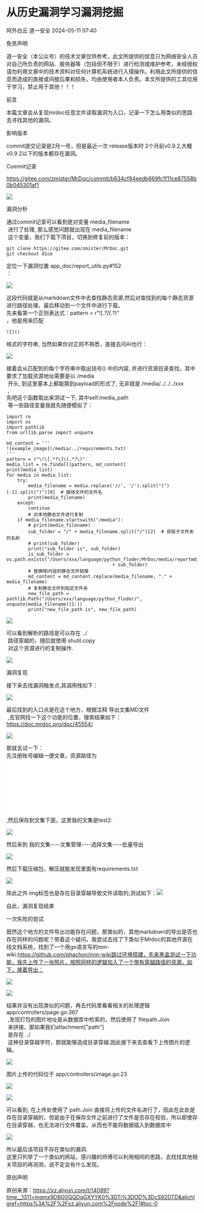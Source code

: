 #  从历史漏洞学习漏洞挖掘   
阿外白云  道一安全   2024-05-11 07:40  
  
免责声明  
  
  
  
道一安全（本公众号）的技术文章仅供参考，此文所提供的信息只为网络安全人员对自己所负责的网站、服务器等（包括但不限于）进行检测或维护参考，未经授权请勿利用文章中的技术资料对任何计算机系统进行入侵操作。利用此文所提供的信息而造成的直接或间接后果和损失，均由使用者本人负责。本文所提供的工具仅用于学习，禁止用于其他！！！  
  
前言  
  
  
  
本篇文章会从复现mrdoc任意文件读取漏洞为入口，记录一下怎么用类似的思路去寻找其他的漏洞。  
  
影响版本  
  
  
  
commit提交记录是2月一号，但是最近一次 release版本时 2个月前v0.9.2,大概 v0.9.2以下的版本都存在漏洞。  
  
Commit记录  
  
  
  
https://gitee.com/zmister/MrDoc/commit/b634cf84eedb669fc1f11ce87558b0b045301af1  
  
  
![](https://mmbiz.qpic.cn/mmbiz_png/WAyrRuvrubFKAyVkicuX9bbYAibiaFn05byFEdbHdvmH4qia8Tta1Y5J460cKVTGiaGicxKEE6nhPVL3XN4Ky26TGIwg/640?wx_fmt=png&from=appmsg "")  
  
  
漏洞分析  
  
  
  
通过commit记录可以看到是对变量 media_filename  
 进行了处理, 那么感觉问题就出现在 media_filename  
 这个变量，我们下载下项目，切换到修复前的版本：  
```
git clone https://gitee.com/zmister/MrDoc.git
git checkout d1ce
```  
  
定位一下漏洞位置 app_doc/report_utils.py#152  
：  
  
![](https://mmbiz.qpic.cn/mmbiz_png/WAyrRuvrubFKAyVkicuX9bbYAibiaFn05byGX4hJR3M7hPp8RwNKrlgx2z4Wia4CbDJh9pZiaI8iaDE0uoC9fuEibjK3Q/640?wx_fmt=png&from=appmsg "")  
  
这段代码就是从markdown文件中去查找静态资源,然后对查找到的每个静态资源进行路径处理，最后移动到一个文件中进行下载。  
先来看第一个正则表达式：pattern = r"\!\[.*?\]\(.*?\)"  
，他是用来匹配  
```
![]()
```  
  
格式的字符串, 当然如果你对正则不熟悉，直接去问AI也行：  
  
![](https://mmbiz.qpic.cn/mmbiz_png/WAyrRuvrubFKAyVkicuX9bbYAibiaFn05bymr6Aibwm7CxSfcFI3O93wTeAicJx9WFkO46yiaZB52Wql5jh91BqEMxqg/640?wx_fmt=png&from=appmsg "")  
  
接着会从匹配到的每个字符串中取出括号() 中的内容, 并进行资源目录查找，其中要求了加载资源地址需要是以 /media  
 开头, 到这里基本上都能猜到payload的形式了, 无非就是 /media/../../../xxx  
 ,  
先吧这个函数取出来测试一下, 其中self.media_path  
 等一些路径变量我就先随便模拟了：  
```
import re
import os
import pathlib
from urllib.parse import unquote

md_content = '''
![example_image](/media/../requirements.txt)
'''
pattern = r"\!\[.*?\]\(.*?\)"
media_list = re.findall(pattern, md_content)
print(media_list)
for media in media_list:
    try:
        media_filename = media.replace('//', '/').split("(")[-1].split(")")[0]  # 媒体文件的文件名
        print(media_filename)
    except:
        continue
        # 对本地静态文件进行复制
    if media_filename.startswith("/media"):
        # print(media_filename)
        sub_folder = "/" + media_filename.split("/")[2]  # 获取子文件夹的名称
        # print(sub_folder)
        print("sub_folder is", sub_folder)
        is_sub_folder = os.path.exists("/Users/xxx/language/python_floder/MrDoc/media/reportmd_temp"
                                       + sub_folder)
        # 替换MD内容的静态文件链接
        md_content = md_content.replace(media_filename, "." + media_filename)
        # 复制静态文件到指定文件夹
        new_file_path = pathlib.Path("/Users/xxx/language/python_floder/", unquote(media_filename)[1:])
        print("new_file_path is", new_file_path)
```  
  
  
![](https://mmbiz.qpic.cn/mmbiz_png/WAyrRuvrubFKAyVkicuX9bbYAibiaFn05byFibkKT4VrUnfo6CqOSxkQsAm630CzibL8ibac6Eib7opQx12zUAhD7aib6g/640?wx_fmt=png&from=appmsg "")  
  
可以看到解析的路径是可以存在 ../  
 路径穿越的，随后就使用 shutil.copy  
 对这个资源进行的复制操作.  
  
![](https://mmbiz.qpic.cn/mmbiz_png/WAyrRuvrubFKAyVkicuX9bbYAibiaFn05byErVfXibTticg9B0aSibPHlibSeTVkb6EDTicJvH6QEW4xJpwQfTxW0Aaj2A/640?wx_fmt=png&from=appmsg "")  
  
  
漏洞复现  
  
  
  
接下来去找漏洞触发点,其调用栈如下：  
  
![](https://mmbiz.qpic.cn/mmbiz_png/WAyrRuvrubFKAyVkicuX9bbYAibiaFn05bymADbrGSP3AEO0yLc4qWKiaWgFvk7jhzAZYdzZMJgtEDic6CXUibfLO2Pg/640?wx_fmt=png&from=appmsg "")  
  
最后找到的入口点是在这个地方，根据注释 导出文集MD文件  
 ,去官网找一下这个功能的位置，搜索结果如下：https://doc.mrdoc.pro/doc/45554/  
  
![](https://mmbiz.qpic.cn/mmbiz_png/WAyrRuvrubFKAyVkicuX9bbYAibiaFn05byhEc9Ftldg3LA4g0sRKyylicgT6HdeVgfWz5VwdQUXLOia88nwPgJodeQ/640?wx_fmt=png&from=appmsg "")  
  
那就去试一下：  
先注册账号编辑一便文章，资源路径为 ![example_image](/media/../requirements.txt)  
,然后保存到文集下面，这里我的文集是test2:  
  
![](https://mmbiz.qpic.cn/mmbiz_png/WAyrRuvrubFKAyVkicuX9bbYAibiaFn05byTuIZzypF7GddgGxq6ZCfEucj90ujG8C5Vee34adibZa7h5qKibzCSBicg/640?wx_fmt=png&from=appmsg "")  
  
然后来到 我的文集----文集管理----选择文集----批量导出  
  
![](https://mmbiz.qpic.cn/mmbiz_png/WAyrRuvrubFKAyVkicuX9bbYAibiaFn05byyibkc6C86Ne4PO4gwt5OfxP1tfHDrvibvgcJEG4JHeKM0iaicMsrU1ibqmA/640?wx_fmt=png&from=appmsg "")  
  
然后下载压缩包，解压就能发现里面有requirements.txt  
  
![](https://mmbiz.qpic.cn/mmbiz_png/WAyrRuvrubFKAyVkicuX9bbYAibiaFn05byVTYSb8UOcwNXtpqibOTXfvQ2ajBSyHFibxlIMibWDSZttE3ZtOojM3SOw/640?wx_fmt=png&from=appmsg "")  
  
除此之外 img标签也是存在目录穿越导致文件读取的,测试如下：<img src="/media/../../../etc/passwd"/>  
  
自此，漏洞复现结束  
  
一次失败的尝试  
  
  
  
既然这个地方的文件导出功能存在问题，那类似的，其他markdown的导出是否也存在同样的问题呢？带着这个疑问，我尝试去找了下类似于Mrdoc的其他开源在线文档系统，找到了一个用go语言写的mm-wiki:https://github.com/phachon/mm-wiki跳过环境搭建，先来黑盒测试一下功能，我先上传了一张照片，按照同样的逻辑加入了一个带有穿越路径的资源，如下，接着导出：  
  
![](https://mmbiz.qpic.cn/mmbiz_png/WAyrRuvrubFKAyVkicuX9bbYAibiaFn05byWJico3EwbtNcAzBgPuN7C5KXrozoCVx29S9cDLuDpIzELaESWRJGiaDQ/640?wx_fmt=png&from=appmsg "")  
  
![](https://mmbiz.qpic.cn/mmbiz_png/WAyrRuvrubFKAyVkicuX9bbYAibiaFn05byzwyjgs8G8dH0YVvfxpWKQdhVhN0PR0mTdc8vtzBHQqXE4Zl7icpBiaHw/640?wx_fmt=png&from=appmsg "")  
  
结果并没有出现类似的问题，再去代码里看看相关的处理逻辑app/controllers/page.go:367  
 ,发现打包的图片地址是从数据库中检索的，然后使用了 filepath.Join  
 来拼接，那如果我们attachment["path"]  
 是存在 ../  
 这种目录穿越字符，那就能够造成目录穿越.因此接下来去查看下上传图片的逻辑。  
  
![](https://mmbiz.qpic.cn/mmbiz_png/WAyrRuvrubFKAyVkicuX9bbYAibiaFn05bya6jJoBhD5lsphVR4S1U3fBdZFufTOypUoOQ35UsrOdxls9VtbtCBibA/640?wx_fmt=png&from=appmsg "")  
  
图片上传的代码位于 app/controllers/image.go:23  
  
![](https://mmbiz.qpic.cn/mmbiz_png/WAyrRuvrubFKAyVkicuX9bbYAibiaFn05byibicYbleFeGicCpWgZD2Ahia1ujDPANBviab09acfYkenJCCVWozriaD7AcA/640?wx_fmt=png&from=appmsg "")  
  
![](https://mmbiz.qpic.cn/mmbiz_png/WAyrRuvrubFKAyVkicuX9bbYAibiaFn05byVjfiaTO0MFfP0eiaCAewBWCuyoJatJrGRQBAwOktdoOPys2ERn7Btkgw/640?wx_fmt=png&from=appmsg "")  
  
可以看到, 在上传处使用了 path.Join 直接将上传的文件名进行了，因此在此处是存在目录穿越的，但是由于在保存文件之前进行了文件是否存在校验，所以即使存在目录穿越，也无法进行文件覆盖，从而也不能将数据插入到数据库中  
  
![](https://mmbiz.qpic.cn/mmbiz_png/WAyrRuvrubFKAyVkicuX9bbYAibiaFn05byuSyAt7ibvoHObddibicOxBfhfVBTukuxSSl4qVmv8SW7HcbEuhyKSalHQ/640?wx_fmt=png&from=appmsg "")  
  
所以最后该项目不存在类似的漏洞.  
这里只列举了一个类似的网站，感兴趣的师傅可以利用相同的思路，去找找其他相关项目的再测测，说不定会有什么发现。  
  
  
原创声明  
  
  
  
原创来源：https://xz.aliyun.com/t/14089?time__1311=mqmx9DBG0QQDqGXYYK0%3DTi%3DOD%3DcS92DTD&alichlgref=https%3A%2F%2Fxz.aliyun.com%2Fnode%2F1#toc-0  
  
  
  
